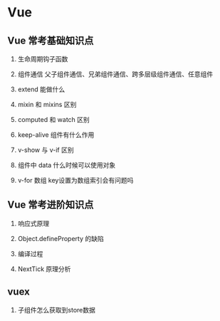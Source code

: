 # Vue

## Vue 常考基础知识点
1. ⽣命周期钩⼦函数
   
2. 组件通信
⽗⼦组件通信、兄弟组件通信、跨多层级组件通信、任意组件

3. extend 能做什么

4. mixin 和 mixins 区别

5. computed 和 watch 区别

6. keep-alive 组件有什么作⽤

7. v-show 与 v-if 区别

8. 组件中 data 什么时候可以使⽤对象

9. v-for 数组 key设置为数组索引会有问题吗

## Vue 常考进阶知识点
1. 响应式原理
   
2. Object.defineProperty 的缺陷

3. 编译过程

4. NextTick 原理分析


## vuex
1. 子组件怎么获取到store数据
